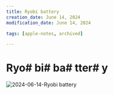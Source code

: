 ```yaml
---
title: Ryobi battery
creation_date: June 14, 2024
modification_date: June 14, 2024

tags: [apple-notes, archived]

---
```



# Ryo# bi#  ba# tter# y

![2024-06-14-Ryobi battery](images/2024-06-14-Ryobi%20battery.jpeg)

